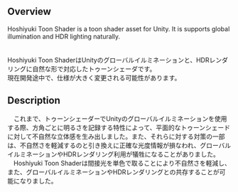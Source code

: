## Overview
Hoshiyuki Toon Shader is a toon shader asset for Unity. It is supports global illumination and HDR lighting naturally.<br />
<br />
<br />
Hoshiyuki Toon ShaderはUnityのグローバルイルミネーションと、HDRレンダリングに自然な形で対応したトゥーンシェーダです。<br />
現在開発途中で、仕様が大きく変更される可能性があります。<br />
## Description
　これまで、トゥーンシェーダーでUnityのグローバルイルミネーションを使用する際、方角ごとに明るさを記録する特性によって、平面的なトゥーンシェードに対して不自然な立体感を生み出しました。また、それらに対する対策の一部は、不自然さを軽減するのと引き換えに正確な光度情報が損なわれ、グローバルイルミネーションやHDRレンダリング利用が犠牲になることがありました。<br />
　Hoshiyuki Toon Shaderは間接光を単色で取ることにより不自然さを軽減し、また、グローバルイルミネーションやHDRレンダリングとの共存することが可能になりました。
